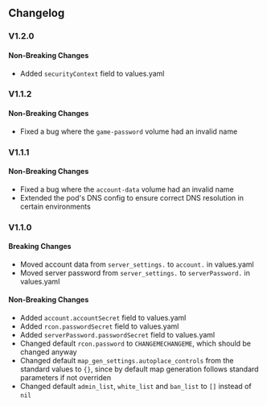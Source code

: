## Changelog

### V1.2.0

#### Non-Breaking Changes

- Added `securityContext` field to values.yaml

### V1.1.2

#### Non-Breaking Changes

- Fixed a bug where the `game-password` volume had an invalid name

### V1.1.1

#### Non-Breaking Changes

- Fixed a bug where the `account-data` volume had an invalid name
- Extended the pod's DNS config to ensure correct DNS resolution in certain
  environments

### V1.1.0

#### Breaking Changes

- Moved account data from `server_settings.` to `account.` in values.yaml
- Moved server password from `server_settings.` to `serverPassword.` in values.yaml

#### Non-Breaking Changes

- Added `account.accountSecret` field to values.yaml
- Added `rcon.passwordSecret` field to values.yaml
- Added `serverPassword.passwordSecret` field to values.yaml
- Changed default `rcon.password` to `CHANGEMECHANGEME`, which should be changed anyway
- Changed default `map_gen_settings.autoplace_controls` from the standard values to `{}`, since by default map
  generation follows standard parameters if not overriden
- Changed default `admin_list`, `white_list` and `ban_list` to `[]` instead of `nil`
